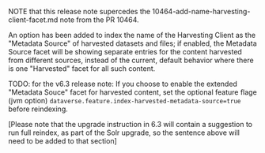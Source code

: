 NOTE that this release note supercedes the 10464-add-name-harvesting-client-facet.md note from the PR 10464.

An option has been added to index the name of the Harvesting Client as the "Metadata Source" of harvested datasets and files; if enabled, the Metadata Source facet will be showing separate entries for the content harvested from different sources, instead of the current, default behavior where there is one "Harvested" facet for all such content.


TODO: for the v6.3 release note:
If you choose to enable the extended "Metadata Souce" facet for harvested content, set the optional feature flage (jvm option) `dataverse.feature.index-harvested-metadata-source=true` before reindexing.

[Please note that the upgrade instruction in 6.3 will contain a suggestion to run full reindex, as part of the Solr upgrade, so the sentence above will need to be added to that section]

